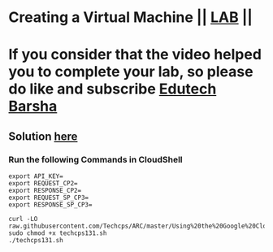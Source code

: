 # Creating a Virtual Machine || [LAB](https://www.cloudskillsboost.google/games/5019/labs/32745) ||

# If you consider that the video helped you to complete your lab, so please do like and subscribe [Edutech Barsha](https://www.youtube.com/@edutechbarsha)
## Solution [here](https://youtu.be/mrJHiMwd5IE)

### Run the following Commands in CloudShell
```
export API_KEY=
export REQUEST_CP2=
export RESPONSE_CP2=
export REQUEST_SP_CP3=
export RESPONSE_SP_CP3=

curl -LO raw.githubusercontent.com/Techcps/ARC/master/Using%20the%20Google%20Cloud%20Speech%20API%3A%20Challenge%20Lab/techcps131.sh
sudo chmod +x techcps131.sh
./techcps131.sh

```
